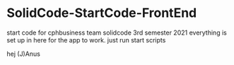 # SolidCode-StartCode-FrontEnd
start code for cphbusiness team solidcode 3rd semester 2021
everything is set up in here for the app to work.
just run start scripts














hej (J)Anus
